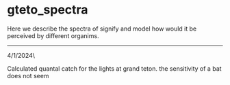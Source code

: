 # gteto_spectra

Here we describe the spectra of signify and model how would it be perceived by different organims.

------------------------------------------------------------------------

4/1/2024\

Calculated quantal catch for the lights at grand teton. the sensitivity of a bat does not seem
